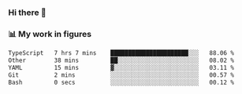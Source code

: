 ### Hi there 👋

### 📊 My work in figures

<!--START_SECTION:waka-->

```txt
TypeScript   7 hrs 7 mins    ██████████████████████░░░   88.06 %
Other        38 mins         ██░░░░░░░░░░░░░░░░░░░░░░░   08.02 %
YAML         15 mins         ▓░░░░░░░░░░░░░░░░░░░░░░░░   03.11 %
Git          2 mins          ░░░░░░░░░░░░░░░░░░░░░░░░░   00.57 %
Bash         0 secs          ░░░░░░░░░░░░░░░░░░░░░░░░░   00.12 %
```

<!--END_SECTION:waka-->
